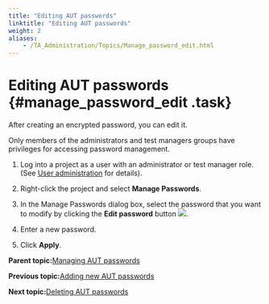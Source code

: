```yaml
--- 
title: "Editing AUT passwords"
linktitle: "Editing AUT passwords"
weight: 2
aliases: 
    - /TA_Administration/Topics/Manage_password_edit.html
---
```

# Editing AUT passwords {#manage_password_edit .task}

After creating an encrypted password, you can edit it.

Only members of the administrators and test managers groups have privileges for accessing password management.

1.  Log into a project as a user with an administrator or test manager role. \(See [User administration](User_administration.html) for details\).

2.  Right-click the project and select **Manage Passwords**.

3.  In the Manage Passwords dialog box, select the password that you want to modify by clicking the **Edit password** button ![](../Images/Edit_password_btn.png).

4.  Enter a new password.

5.  Click **Apply**.


**Parent topic:**[Managing AUT passwords](../../TA_Administration/Topics/Manage_password.html)

**Previous topic:**[Adding new AUT passwords](../../TA_Administration/Topics/Manage_password_add.html)

**Next topic:**[Deleting AUT passwords](../../TA_Administration/Topics/Manage_password_delete.html)

